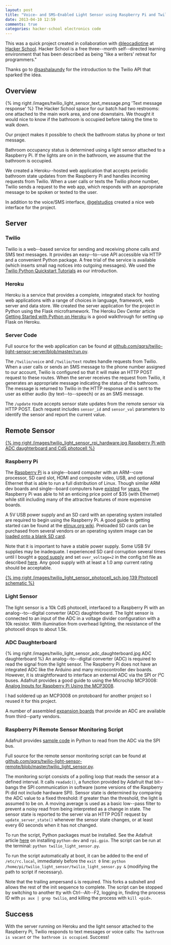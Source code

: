 ```yaml
---
layout: post
title: "Voice– and SMS–Enabled Light Sensor using Raspberry Pi and Twilio"
date: 2013-04-10 12:59
comments: true
categories: hacker-school electronics code
---
```


This was a quick project created in collaboration with [@leocadiotine](http://twitter.com/leocadiotine)
at [Hacker School](http://www.hackerschool.com). Hacker School is a free three--month self--directed learning environment
that has been described as being "like a writers' retreat for programmers."

Thanks go to [@sashalaundy](http://twitter.com/sashalaundy) for the introduction to the Twilio API that sparked the idea.

## Overview

{% img right /images/twilio_light_sensor_text_message.png 'Text message response' %}
The Hacker School space for our batch had two restrooms: one attached to the main work area, and one downstairs. 
We thought it would nice to know if the bathroom is occupied before taking the time to walk down.

Our project makes it possible to check the bathroom status by phone or text message.

Bathroom occupancy status is determined using a light sensor attached to a Raspberry Pi. 
If the lights are on in the bathroom, we assume that the bathroom is occupied.

We created a Heroku--hosted web application that accepts periodic bathroom state updates from the Raspberry Pi and handles incoming requests from Twilio. 
When a user calls or texts the Twilio phone number, Twilio sends a request to the web app, which responds with an appropriate message to be spoken or texted to the user.

In addition to the voice/SMS interface, [@gelstudios](http://twitter.com/gelstudios) created a nice web interface for the project.

## Server

### Twilio  
Twilio is a web--based service for sending and receiving phone calls and SMS text messages.
It provides an easy--to--use API accessible via HTTP and a convenient Python package.
A free trial of the service is available (which inserts small nag notices into outgoing messages).
We used the [Twilio Python Quickstart Tutorials](http://www.twilio.com/docs/quickstart/python) as our introduction.

### Heroku  
Heroku is a service that provides a complete, integrated stack for hosting web applications with a range of choices in language, framework, web server and data store.
We created the server application for the project in Python using the Flask microframework. 
The Heroku Dev Center article [Getting Started with Python on Heroku](http://devcenter.heroku.com/articles/python) is a good walkthrough for setting up Flask on Heroku.

### Server Code  
Full source for the web application can be found at [github.com/qqrs/twilio-light-sensor-server/blob/master/run.py](https://github.com/qqrs/twilio-light-sensor-server/blob/master/run.py).

The `/twilio/voice` and `/twilio/text` routes handle requests from Twilio. 
When a user calls or sends an SMS message to the phone number assigned to our account, Twilio is configured so that it will make an HTTP POST request to these routes.
When the server receives the request from Twilio, it generates an appropriate message indicating the status of the bathroom. 
The message is returned to Twilio in the HTTP response and is sent to the user as either audio (by text--to--speech) or as an SMS message.

The `/update` route accepts sensor state updates from the remote sensor via HTTP POST. 
Each request includes `sensor_id` and `sensor_val` parameters to identify
the sensor and report the current value. 


## Remote Sensor  
[{% img right /images/twilio_light_sensor_rpi_hardware.jpg Raspberry Pi with ADC daughterboard and CdS photocell %}](/images/twilio_light_sensor_rpi_hardware.jpg)

### Raspberry Pi  
The [Raspberry Pi](http://www.raspberrypi.org/) is a single--board computer with an ARM--core processor, SD card slot, HDMI and composite video, USB, and optional Ethernet
that is able to run a full distribution of Linux.
Though similar ARM dev boards and single--board computers have
[existed](http://beagleboard.org/)
for [years](http://www.embeddedarm.com/products/arm-sbc.php),
the Raspberry Pi was able to hit an enticing price point of $35 (with Ethernet) while still including many of the attractive features of more expensive boards.

A 5V USB power supply and an SD card with an operating system installed are required to begin using the Raspberry Pi. 
A good guide to getting started can be found at the [elinux.org wiki](http://elinux.org/RPi_Beginners).
Preloaded SD cards can be purchased from several vendors or an operating system image can be [loaded onto a blank SD card](http://elinux.org/RPi_Easy_SD_Card_Setup).

Note that it is important to have a stable power supply. Some USB 5V supplies may be inadequate. 
I experienced SD card corruption several times until I bought a [good supply](http://www.amazon.com/dp/B008R97TOQ) 
and set `over_voltage=2` in the config.txt file as described [here](http://raspberrypi.stackexchange.com/questions/2069/filesystem-corruption-on-the-sd-card).
Any good supply with at least a 1.0 amp current rating should be acceptable.

[{% img right /images/twilio_light_sensor_photocell_sch.jpg 139 Photocell schematic %}](/images/twilio_light_sensor_photocell_sch.jpg)

### Light Sensor  
The light sensor is a 10k CdS photocell, interfaced to a Raspberry Pi with an analog--to--digital converter (ADC) daughterboard. The light sensor is connected to an input of the ADC in a voltage divider configuration with a 10k resistor. With illumination from overhead lighting, the resistance of the photocell drops to about 1.5k.

### ADC Daughterboard
{% img right /images/twilio_light_sensor_adc_daughterboard.jpg ADC daughterboard %}
An analog--to--digital converter (ADC) is required to read the signal from the light sensor. 
The Raspberry Pi does not have an integrated ADC like the Arduino and many microcontroller dev boards. 
However, it is straightforward to interface an external ADC via the SPI or I²C buses. 
Adafruit provides a good guide to using the Microchip MCP3008: 
[Analog Inputs for Raspberry Pi Using the MCP3008](http://learn.adafruit.com/reading-a-analog-in-and-controlling-audio-volume-with-the-raspberry-pi/overview).

I had soldered up an MCP3008 on protoboard for another project so I reused it for this project.

A number of assembled [expansion boards](http://elinux.org/RPi_Expansion_Boards) that provide an ADC are available from third--party vendors.

### Raspberry Pi Remote Sensor Monitoring Script
Adafruit provides [sample code](http://learn.adafruit.com/reading-a-analog-in-and-controlling-audio-volume-with-the-raspberry-pi/script) 
in Python to read from the ADC via the SPI bus.

Full source for the remote sensor monitoring script can be found at [github.com/qqrs/twilio-light-sensor-remote/blob/master/twilio_light_sensor.py](https://github.com/qqrs/twilio-light-sensor-remote/blob/master/twilio_light_sensor.py).

The monitoring script consists of a polling loop that reads the sensor at a defined interval. 
It calls `readadc()`, a function provided by Adafruit that bit--bangs the SPI communication in software (some versions of the Raspberry Pi did not include hardware SPI).
Sensor state is determined by comparing the ADC value to a fixed threshold: if greater than the threshold, the light is assumed to be on.
A moving average is used as a basic low--pass filter to prevent a noisy read from being interpreted as a change in state. 
The sensor state is reported to the server via an HTTP POST request by `update_server_state()` whenever the sensor state changes, or at least every 60 seconds when it has not changed.

To run the script, Python packages must be installed. See the Adafruit article
[here](http://learn.adafruit.com/reading-a-analog-in-and-controlling-audio-volume-with-the-raspberry-pi/necessary-packages)
on installing `python-dev` and `rpi.gpio`.
The script can be run at the terminal: `python twilio_light_sensor.py`. 

To run the script automatically at boot, it can be added to the end of `/etc/rc.local`, 
immediately before the `exit 0` line:
`python /home/pi/twilio_light_sensor/twilio_light_sensor.py &`
(modifying the path to script if necessary). 

Note that the trailing ampersand `&` is required. This forks a subshell and allows the rest of the init sequence to complete.
The script can be stopped by switching to another tty with Ctrl--Alt--F2, logging in, finding the process ID with `ps aux | grep twilio`, and killing the process with `kill <pid>`.

## Success
With the server running on Heroku and the light sensor attached to the Raspberry Pi, Twilio responds to text messages or voice calls: `The bathroom is vacant` or `The bathroom is occupied`. Success!
